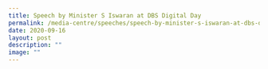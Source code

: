 ```yaml
---
title: Speech by Minister S Iswaran at DBS Digital Day
permalink: /media-centre/speeches/speech-by-minister-s-iswaran-at-dbs-digital-day/
date: 2020-09-16
layout: post
description: ""
image: ""
---
```

